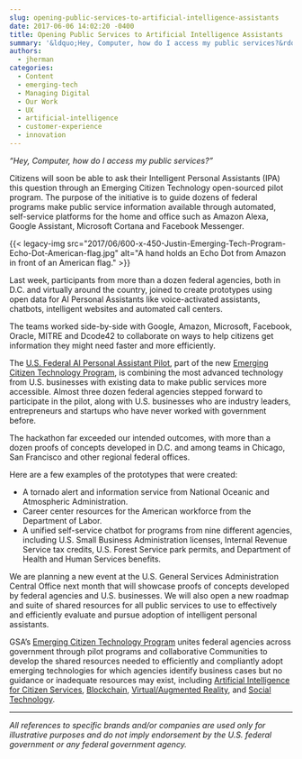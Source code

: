 ```yaml
---
slug: opening-public-services-to-artificial-intelligence-assistants
date: 2017-06-06 14:02:20 -0400
title: Opening Public Services to Artificial Intelligence Assistants
summary: '&ldquo;Hey, Computer, how do I access my public services?&rdquo;  Citizens will soon be able to ask their Intelligent Personal Assistants (IPA) this question through an Emerging Citizen Technology open-sourced pilot program. The purpose of the initiative is to guide dozens of federal programs make public service information available through automated, self-service platforms for the home'
authors:
  - jherman
categories:
  - Content
  - emerging-tech
  - Managing Digital
  - Our Work
  - UX
  - artificial-intelligence
  - customer-experience
  - innovation
---
```


_“Hey, Computer, how do I access my public services?”_ 

Citizens will soon be able to ask their Intelligent Personal Assistants (IPA) this question through an Emerging Citizen Technology open-sourced pilot program. The purpose of the initiative is to guide dozens of federal programs make public service information available through automated, self-service platforms for the home and office such as Amazon Alexa, Google Assistant, Microsoft Cortana and Facebook Messenger.

{{< legacy-img src="2017/06/600-x-450-Justin-Emerging-Tech-Program-Echo-Dot-American-flag.jpg" alt="A hand holds an Echo Dot from Amazon in front of an American flag." >}}

Last week, participants from more than a dozen federal agencies, both in D.C. and virtually around the country, joined to create prototypes using open data for AI Personal Assistants like voice-activated assistants, chatbots, intelligent websites and automated call centers.

The teams worked side-by-side with Google, Amazon, Microsoft, Facebook, Oracle, MITRE and Dcode42 to collaborate on ways to help citizens get information they might need faster and more efficiently.

The [U.S. Federal AI Personal Assistant Pilot](https://github.com/GSA/AI-Assistant-Pilot/wiki), part of the new [Emerging Citizen Technology Program](https://emerging.digital.gov/), is combining the most advanced technology from U.S. businesses with existing data to make public services more accessible. Almost three dozen federal agencies stepped forward to participate in the pilot, along with U.S. businesses who are industry leaders, entrepreneurs and startups who have never worked with government before.

The hackathon far exceeded our intended outcomes, with more than a dozen proofs of concepts developed in D.C. and among teams in Chicago, San Francisco and other regional federal offices.

Here are a few examples of the prototypes that were created:

  * A tornado alert and information service from National Oceanic and Atmospheric Administration.
  * Career center resources for the American workforce from the Department of Labor.
  * A unified self-service chatbot for programs from nine different agencies, including U.S. Small Business Administration licenses, Internal Revenue Service tax credits, U.S. Forest Service park permits, and Department of Health and Human Services benefits.

We are planning a new event at the U.S. General Services Administration Central Office next month that will showcase proofs of concepts developed by federal agencies and U.S. businesses. We will also open a new roadmap and suite of shared resources for all public services to use to effectively and efficiently evaluate and pursue adoption of intelligent personal assistants.

GSA’s [Emerging Citizen Technology Program](https://emerging.digital.gov/) unites federal agencies across government through pilot programs and collaborative Communities to develop the shared resources needed to efficiently and compliantly adopt emerging technologies for which agencies identify business cases but no guidance or inadequate resources may exist, including [Artificial Intelligence for Citizen Services](https://emerging.digital.gov/artificial-intelligence/), [Blockchain](https://emerging.digital.gov/blockchain/), [Virtual/Augmented Reality](https://emerging.digital.gov/virtual-reality/), and [Social Technology](https://emerging.digital.gov/Socialgov/).

* * * 

_All references to specific brands and/or companies are used only for illustrative purposes and do not imply endorsement by the U.S. federal government or any federal government agency._
